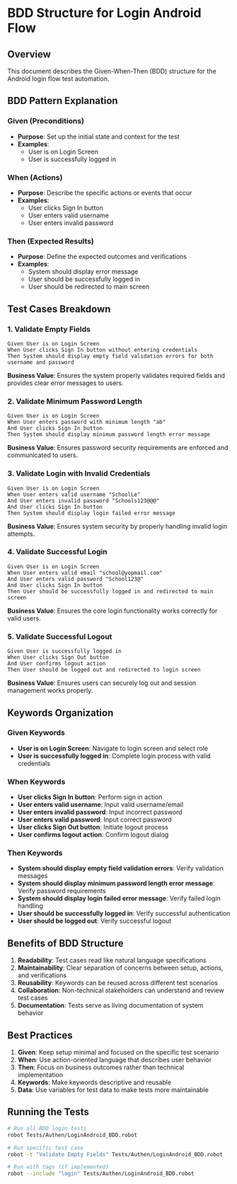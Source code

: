 # BDD Structure for Login Android Flow

## Overview
This document describes the Given-When-Then (BDD) structure for the Android login flow test automation.

## BDD Pattern Explanation

### Given (Preconditions)
- **Purpose**: Set up the initial state and context for the test
- **Examples**: 
  - User is on Login Screen
  - User is successfully logged in

### When (Actions)
- **Purpose**: Describe the specific actions or events that occur
- **Examples**:
  - User clicks Sign In button
  - User enters valid username
  - User enters invalid password

### Then (Expected Results)
- **Purpose**: Define the expected outcomes and verifications
- **Examples**:
  - System should display error message
  - User should be successfully logged in
  - User should be redirected to main screen

## Test Cases Breakdown

### 1. Validate Empty Fields
```
Given User is on Login Screen
When User clicks Sign In button without entering credentials
Then System should display empty field validation errors for both username and password
```

**Business Value**: Ensures the system properly validates required fields and provides clear error messages to users.

### 2. Validate Minimum Password Length
```
Given User is on Login Screen
When User enters password with minimum length "ab"
And User clicks Sign In button
Then System should display minimum password length error message
```

**Business Value**: Ensures password security requirements are enforced and communicated to users.

### 3. Validate Login with Invalid Credentials
```
Given User is on Login Screen
When User enters valid username "SchoolLe"
And User enters invalid password "Schools123@@@"
And User clicks Sign In button
Then System should display login failed error message
```

**Business Value**: Ensures system security by properly handling invalid login attempts.

### 4. Validate Successful Login
```
Given User is on Login Screen
When User enters valid email "school@yopmail.com"
And User enters valid password "School123@"
And User clicks Sign In button
Then User should be successfully logged in and redirected to main screen
```

**Business Value**: Ensures the core login functionality works correctly for valid users.

### 5. Validate Successful Logout
```
Given User is successfully logged in
When User clicks Sign Out button
And User confirms logout action
Then User should be logged out and redirected to login screen
```

**Business Value**: Ensures users can securely log out and session management works properly.

## Keywords Organization

### Given Keywords
- **User is on Login Screen**: Navigate to login screen and select role
- **User is successfully logged in**: Complete login process with valid credentials

### When Keywords
- **User clicks Sign In button**: Perform sign in action
- **User enters valid username**: Input valid username/email
- **User enters invalid password**: Input incorrect password
- **User enters valid password**: Input correct password
- **User clicks Sign Out button**: Initiate logout process
- **User confirms logout action**: Confirm logout dialog

### Then Keywords
- **System should display empty field validation errors**: Verify validation messages
- **System should display minimum password length error message**: Verify password requirements
- **System should display login failed error message**: Verify failed login handling
- **User should be successfully logged in**: Verify successful authentication
- **User should be logged out**: Verify successful logout

## Benefits of BDD Structure

1. **Readability**: Test cases read like natural language specifications
2. **Maintainability**: Clear separation of concerns between setup, actions, and verifications
3. **Reusability**: Keywords can be reused across different test scenarios
4. **Collaboration**: Non-technical stakeholders can understand and review test cases
5. **Documentation**: Tests serve as living documentation of system behavior

## Best Practices

1. **Given**: Keep setup minimal and focused on the specific test scenario
2. **When**: Use action-oriented language that describes user behavior
3. **Then**: Focus on business outcomes rather than technical implementation
4. **Keywords**: Make keywords descriptive and reusable
5. **Data**: Use variables for test data to make tests more maintainable

## Running the Tests

```bash
# Run all BDD login tests
robot Tests/Authen/LoginAndroid_BDD.robot

# Run specific test case
robot -t "Validate Empty Fields" Tests/Authen/LoginAndroid_BDD.robot

# Run with tags (if implemented)
robot --include "login" Tests/Authen/LoginAndroid_BDD.robot
``` 